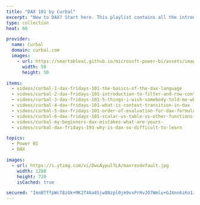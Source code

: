 ```yaml
---
title: "DAX 101 by Curbal"
excerpt: "New to DAX? Start here. This playlist contains all the introductory videos for learning DAX."
type: collection
heat: 66

provider:
  name: Curbal
  domain: curbal.com
  images:
    - url: https://smartableai.github.io/microsoft-power-bi/assets/images/organizations/curbal.com-50x50.jpg
      width: 50
      height: 50

items:
  - videos/curbal-1-dax-fridays-101-the-basics-of-the-dax-language
  - videos/curbal-2-dax-fridays-101-introduction-to-filter-and-row-context
  - videos/curbal-3-dax-fridays-101-5-things-i-wish-somebody-told-me-when-i-started-learning-dax
  - videos/curbal-4-dax-fridays-101-what-is-context-transition-in-dax
  - videos/curbal-5-dax-fridays-101-order-of-evaluation-for-dax-formulas
  - videos/curbal-6-dax-fridays-101-scalar-vs-table-vs-other-functions-explaining-common-dax-errors
  - videos/curbal-my-beginners-dax-mistakes-what-are-yours-
  - videos/curbal-dax-fridays-193-why-is-dax-so-difficult-to-learn

topics:
  - Power BI
  - DAX

images:
  - url: https://i.ytimg.com/vi/DwuAypulTLA/maxresdefault.jpg
    width: 1280
    height: 720
    isCached: true

secured: "ImnBTffpWcT8zOk+MK2T46a8Sjw8Nzpl0jm9vxPrHvJO7Wmlu+GJXnn6iKo1JNFsK/roYMhzgGP6Tw95VlolGBPQjrhYB8DQBWOkht5kU2qQVgAyCl6pyRHQgEtMUz9iiGFX4v8jj9nLhNUEvwHdsLggIyk7meAp8qcpfUw7P0FLrXPI+aADddHV9D8EhgufozT7M8gxsfSwvsgLoo6P3IBiEcJ+N4gTNLDBteRc6xPxdIxgsYzNTFN9g3nc5TwKw2fhPRT0g7LH0gxP/n04LajLSov/ssHdkA60BgDsoNw6i2hZU+PgtAyTkgEM5p9W8pr9m3yE5aM4yjML2pteKdG695ZJ/GIQ2qllo5NkxW4=;ursKlb2L261OzDiqJ1chsg=="
---
```


